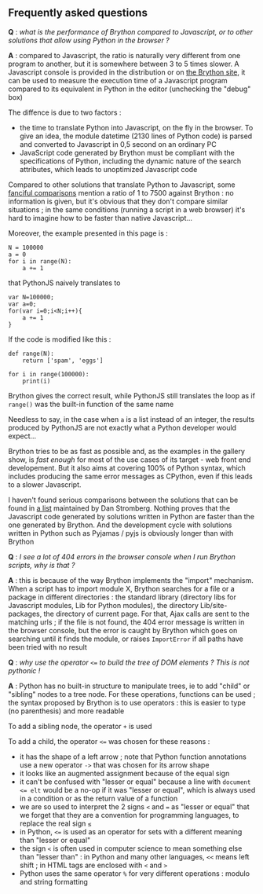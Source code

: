 Frequently asked questions
--------------------------

__Q__ : _what is the performance of Brython compared to Javascript, or to other solutions that allow using Python in the browser ?_

__A__ : compared to Javascript, the ratio is naturally very different from one program to another, but it is somewhere between 3 to 5 times slower. A Javascript console is provided in the distribution or on [the Brython site](http://brython.info/tests/js_console.html), it can be used to measure the execution time of a Javascript program compared to its equivalent in Python in the editor (unchecking the "debug" box)

The diffence is due to two factors :

- the time to translate Python into Javascript, on the fly in the browser. To give an idea, the module datetime (2130 lines of Python code) is parsed and converted to Javascript in 0,5 second on an ordinary PC
- JavaScript code generated by Brython must be compliant with the specifications of Python, including the dynamic nature of the search attributes, which leads to unoptimized Javascript code

Compared to other solutions that translate Python to Javascript, some [fanciful comparisons](http://pyppet.blogspot.fr/2013/11/brython-vs-pythonjs.html) mention a ratio of 1 to 7500 against Brython : no information is given, but it's obvious that they don't compare similar situations ; in the same conditions (running a script in a web browser) it's hard to imagine how to be faster than native Javascript...

Moreover, the example presented in this page is :

    N = 100000
    a = 0
    for i in range(N):
        a += 1

that PythonJS naively translates to

    var N=100000;
    var a=0;
    for(var i=0;i<N;i++){
        a += 1
    }

If the code is modified like this :

    def range(N):
        return ['spam', 'eggs']
    
    for i in range(100000):
        print(i)

Brython gives the correct result, while PythonJS still translates the loop as if `range()` was the built-in function of the same name

Needless to say, in the case when `a` is a list instead of an integer, the results produced by PythonJS are not exactly what a Python developer would expect...

Brython tries to be as fast as possible and, as the examples in the gallery show, is _fast enough_ for most of the use cases of its target - web front end developement. But it also aims at covering 100% of Python syntax, which includes producing the same error messages as CPython, even if this leads to a slower Javascript.

I haven't found serious comparisons between the solutions that can be found in [a list](http://stromberg.dnsalias.org/~strombrg/pybrowser/python-browser.html) maintained by Dan Stromberg. Nothing proves that the Javascript code generated by solutions written in Python are faster than the one generated by Brython. And the development cycle with solutions written in Python such as Pyjamas / pyjs is obviously longer than with Brython

__Q__ : _I see a lot of 404 errors in the browser console when I run Brython scripts, why is that ?_

__A__ : this is because of the way Brython implements the "import" mechanism. When a script has to import module X, Brython searches for a file or a package in different directories : the standard library (directory libs for Javascript modules, Lib for Python modules), the directory Lib/site-packages, the directory of current page. For that, Ajax calls are sent to the matching urls ; if the file is not found, the 404 error message is written in the browser console, but the error is caught by Brython which goes on searching until it finds the module, or raises `ImportError` if all paths have been tried with no result

__Q__ : _why use the operator `<=` to build the tree of DOM elements ? This is not pythonic !_

__A__ : Python has no built-in structure to manipulate trees, ie to add "child" or "sibling" nodes to a tree node. For these operations, functions can be used ; the syntax proposed by Brython is to use operators : this is easier to type (no parenthesis) and more readable

To add a sibling node, the operator `+` is used

To add a child, the operator `<=` was chosen for these reasons :

- it has the shape of a left arrow ; note that Python function annotations use a new operator `->` that was chosen for its arrow shape
- it looks like an augmented assignment because of the equal sign
- it can't be confused with "lesser or equal" because a line with `document <= elt` would be a no-op if it was "lesser or equal", which is always used in a condition or as the return value of a function
- we are so used to interpret the 2 signs `<` and `=` as "lesser or equal" that we forget that they are a convention for programming languages, to replace the real sign `≤`
- in Python, `<=` is used as an operator for sets with a different meaning than "lesser or equal"
- the sign `<` is often used in computer science to mean something else than "lesser than" : in Python and many other languages, `<<` means left shift ; in HTML tags are enclosed with `<` and `>`
- Python uses the same operator `%` for very different operations : modulo and string formatting
